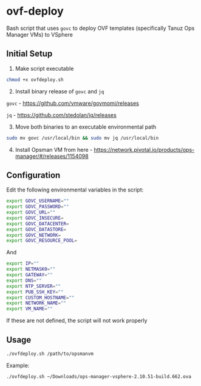 # ovf-deploy
Bash script that uses `govc` to deploy OVF templates (specifically Tanuz Ops Manager VMs) to VSphere

## Initial Setup
1. Make script executable
```bash
chmod +x ovfdeploy.sh
```

2. Install binary release of `govc` and `jq` 

`govc` - https://github.com/vmware/govmomi/releases

`jq` - https://github.com/stedolan/jq/releases

3. Move both binaries to an executable environmental path
```bash
sudo mv govc /usr/local/bin && sudo mv jq /usr/local/bin
```

4. Install Opsman VM from here - https://network.pivotal.io/products/ops-manager/#/releases/1154098



## Configuration
Edit the following environmental variables in the script: 

```bash
export GOVC_USERNAME=""
export GOVC_PASSWORD=""
export GOVC_URL=""
export GOVC_INSECURE=
export GOVC_DATACENTER=
export GOVC_DATASTORE=
export GOVC_NETWORK=
export GOVC_RESOURCE_POOL=
```

And 

```bash
export IP=""
export NETMASK0=""
export GATEWAY=""
export DNS=""
export NTP_SERVER=""
export PUB_SSH_KEY=""
export CUSTOM_HOSTNAME=""
export NETWORK_NAME=""
export VM_NAME=""
```

If these are not defined, the script will not work properly

## Usage
```bash
./ovfdeploy.sh /path/to/opsmanvm
```

Example: 
```bash
./ovfdeploy.sh ~/Downloads/ops-manager-vsphere-2.10.51-build.662.ova
```


